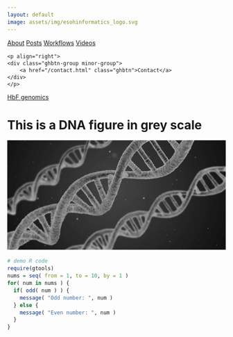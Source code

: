 ```yaml
---
layout: default
image: assets/img/esohinformatics_logo.svg
---
```


<div class="actions ghbtn-container">
    <div class="ghbtn-group">
        <a href="/about.html" class="ghbtn">About</a>
        <a href="/post.html" class="ghbtn">Posts</a>
        <a href="/workflow.html" class="ghbtn">Workflows</a>
        <a href="/video.html" class="ghbtn">Videos</a>
    </div> 

    <p align="right">
    <div class="ghbtn-group minor-group">
        <a href="/contact.html" class="ghbtn">Contact</a>
    </div>
    </p>
</div>

[HbF genomics](./hbfgwascodebook.html)

# This is a DNA figure in grey scale

![](uploads/dna_greyscale.png)

```r
# demo R code
require(gtools)
nums = seq( from = 1, to = 10, by = 1 )
for( num in nums ) { 
  if( odd( num ) ) {
    message( "Odd number: ", num )
  } else {
    message( "Even number: ", num )
  }
}
```

